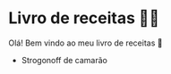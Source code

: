 # Livro de receitas :man_cook:

Olá! Bem vindo ao meu livro de receitas :wave:

- Strogonoff de camarão
